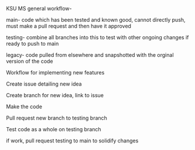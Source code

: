 KSU MS general workflow-


main- code which has been tested and known good, cannot directly push, must make a pull request and then have it approved

testing- combine all branches into this to test with other ongoing changes if ready to push to main

legacy- code pulled from elsewhere and snapshotted with the orginal version of the code


Workflow for implementing new features
 
Create issue detailing new idea

Create branch for new idea, link to issue

Make the code

Pull request new branch to testing branch

Test code as a whole on testing branch

if work, pull request testing to main to solidify changes
